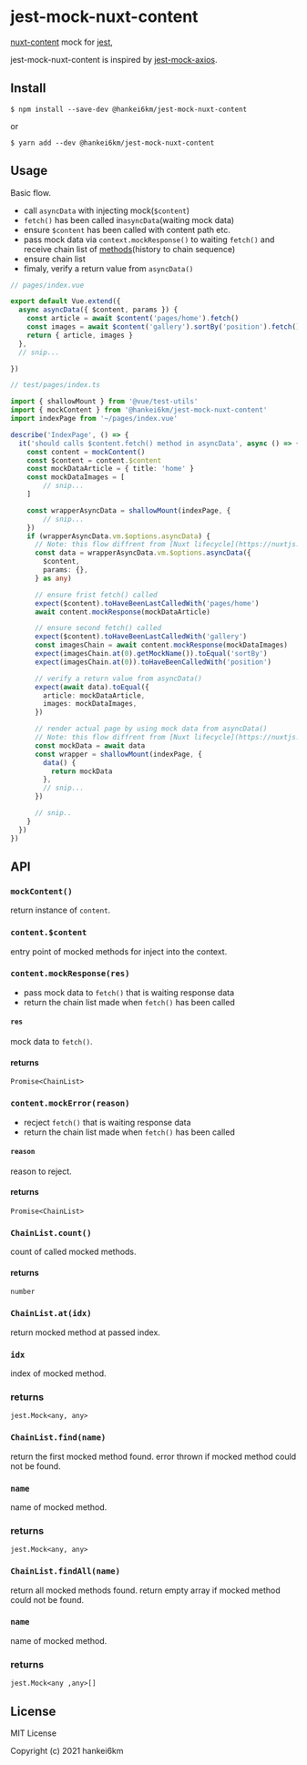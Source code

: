 # jest-mock-nuxt-content

[nuxt-content](https://content.nuxtjs.org/) mock for [jest](https://jestjs.io/),

jest-mock-nuxt-content is inspired by [jest-mock-axios](https://www.npmjs.com/package/jest-mock-axios).

## Install

```
$ npm install --save-dev @hankei6km/jest-mock-nuxt-content
```

or

```
$ yarn add --dev @hankei6km/jest-mock-nuxt-content
```

## Usage

Basic flow.

- call `asyncData` with injecting mock(`$content`)
- `fetch()` has been called in`asyncData`(waiting mock data)
- ensure `$content` has been called with content path etc.
- pass mock data via `context.mockResponse()` to waiting `fetch()` and receive chain list of [methods](https://content.nuxtjs.org/fetching)(history to chain sequence)
- ensure chain list
- fimaly, verify a return value from `asyncData()`

```typescript
// pages/index.vue

export default Vue.extend({
  async asyncData({ $content, params }) {
    const article = await $content('pages/home').fetch()
    const images = await $content('gallery').sortBy('position').fetch()
    return { article, images }
  },
  // snip...

})
```

```typescript
// test/pages/index.ts

import { shallowMount } from '@vue/test-utils'
import { mockContent } from '@hankei6km/jest-mock-nuxt-content'
import indexPage from '~/pages/index.vue'

describe('IndexPage', () => {
  it('should calls $content.fetch() method in asyncData', async () => {
    const content = mockContent()
    const $content = content.$content
    const mockDataArticle = { title: 'home' }
    const mockDataImages = [
        // snip...
    ]

    const wrapperAsyncData = shallowMount(indexPage, {
        // snip...
    })
    if (wrapperAsyncData.vm.$options.asyncData) {
      // Note: this flow diffrent from [Nuxt lifecycle](https://nuxtjs.org/docs/concepts/nuxt-lifecycle).
      const data = wrapperAsyncData.vm.$options.asyncData({
        $content,
        params: {},
      } as any)

      // ensure frist fetch() called
      expect($content).toHaveBeenLastCalledWith('pages/home')
      await content.mockResponse(mockDataArticle)

      // ensure second fetch() called
      expect($content).toHaveBeenLastCalledWith('gallery')
      const imagesChain = await content.mockResponse(mockDataImages)
      expect(imagesChain.at(0).getMockName()).toEqual('sortBy')
      expect(imagesChain.at(0)).toHaveBeenCalledWith('position')

      // verify a return value from asyncData()
      expect(await data).toEqual({
        article: mockDataArticle,
        images: mockDataImages,
      })

      // render actual page by using mock data from asyncData()
      // Note: this flow diffrent from [Nuxt lifecycle](https://nuxtjs.org/docs/concepts/nuxt-lifecycle).
      const mockData = await data
      const wrapper = shallowMount(indexPage, {
        data() {
          return mockData
        },
        // snip...
      })

      // snip..
    }
  })
})
```

## API


### `mockContent()`

return instance of `content`.

### `content.$content`

entry point of mocked methods for inject into the context.

### `content.mockResponse(res)`

- pass mock data to `fetch()` that is waiting response data
- return the chain list made when `fetch()` has been called

#### `res`

mock data to `fetch()`.

#### returns

`Promise<ChainList>`

### `content.mockError(reason)`

- recject `fetch()` that is waiting response data 
- return the chain list made when `fetch()` has been called

#### `reason`

reason to reject.

#### returns

`Promise<ChainList>`

### `ChainList.count()`

count of called mocked methods.

#### returns

`number`

### `ChainList.at(idx)`

return mocked method at passed index.

### `idx`

index of mocked method.

### returns

`jest.Mock<any, any>`


### `ChainList.find(name)`

return the first mocked method found.
error thrown if mocked method could not be found.

### `name`

name of mocked method.

### returns

`jest.Mock<any, any>`


### `ChainList.findAll(name)`

return all mocked methods found.
return empty array if mocked method could not be found.

### `name`

name of mocked method.

### returns

`jest.Mock<any ,any>[]`


## License

MIT License

Copyright (c) 2021 hankei6km

